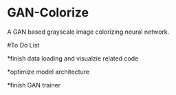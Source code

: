 # GAN-Colorize

A GAN based grayscale image colorizing neural network.  

#To Do List

*finish data loading and visualzie related code

*optimize model architecture  

*finish GAN trainer